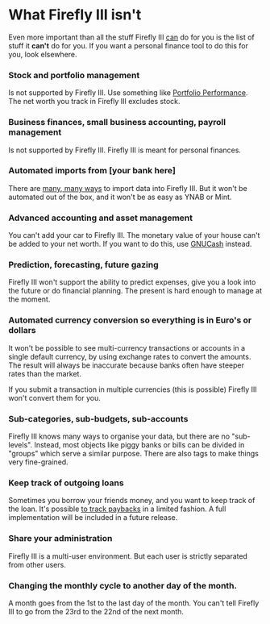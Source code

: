 # What Firefly III isn't

Even more important than all the stuff Firefly III [can](introduction.md) do for you is the list of stuff it **can't** do for you. If you want a personal finance tool to do this for you, look elsewhere.

### Stock and portfolio management

Is not supported by Firefly III. Use something like [Portfolio Performance](https://www.portfolio-performance.info/). The net worth you track in Firefly III excludes stock.

### Business finances, small business accounting, payroll management

Is not supported by Firefly III. Firefly III is meant for personal finances.

### Automated imports from [your bank here]

There are [many, many ways](../importing-data/introduction.md) to import data into Firefly III. But it won't be automated out of the box, and it won't be as easy as YNAB or Mint.

### Advanced accounting and asset management

You can't add your car to Firefly III. The monetary value of your house can't be added to your net worth. If you want to do this, use [GNUCash](https://gnucash.org/) instead.

### Prediction, forecasting, future gazing

Firefly III won't support the ability to predict expenses, give you a look into the future or do financial planning. The present is hard enough to manage at the moment.

### Automated currency conversion so everything is in Euro's or dollars

It won't be possible to see multi-currency transactions or accounts in a single default currency, by using exchange rates to convert the amounts. The result will always be inaccurate because banks often have steeper rates than the market. 

If you submit a transaction in multiple currencies (this is possible) Firefly III won't convert them for you.

### Sub-categories, sub-budgets, sub-accounts

Firefly III knows many ways to organise your data, but there are no "sub-levels". Instead, most objects like piggy banks or bills can be divided in "groups" which serve a similar purpose. There are also tags to make things very fine-grained.

### Keep track of outgoing loans

Sometimes you borrow your friends money, and you want to keep track of the loan. It's possible [to track paybacks](../faq/financials.md#what-do-i-do-with-people-who-pay-me-back) in a limited fashion. A full implementation will be included in a future release.

### Share your administration

Firefly III is a multi-user environment. But each user is strictly separated from other users.

### Changing the monthly cycle to another day of the month.

A month goes from the 1st to the last day of the month. You can't tell Firefly III to go from the 23rd to the 22nd of the next month.


